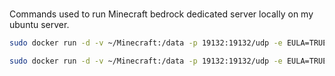 ###

Commands used to run Minecraft bedrock dedicated server locally on my ubuntu server.

```bash
sudo docker run -d -v ~/Minecraft:/data -p 19132:19132/udp -e EULA=TRUE -e VERSION=1.20.61.01 -e GAMEMODE'='survival -e LEVEL_NAME=byers-ultimate-world -e LEVEL_SEED=8486214866965744170 -e TICK_DISTANCE=4 -e DIFFICULTY=hard itzg/minecraft-bedrock-server:2023.8.1
```

```bash
sudo docker run -d -v ~/Minecraft:/data -p 19132:19132/udp -e EULA=TRUE -e VERSION=1.21.20.03 -e GAMEMODE'='survival -e LEVEL_NAME=byers-ultimate-world -e LEVEL_SEED=8486214866965744170 -e TICK_DISTANCE=4 -e DIFFICULTY=hard itzg/minecraft-bedrock-server:2024.5.0
```
